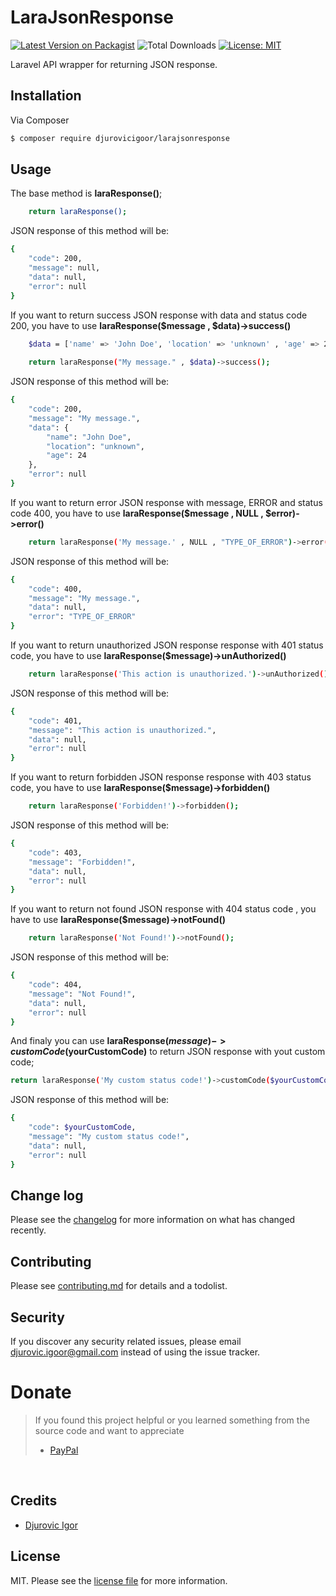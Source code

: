 # LaraJsonResponse

[![Latest Version on Packagist](https://img.shields.io/packagist/v/djurovicigoor/larajsonresponse.svg?style=for-the-badge)](https://packagist.org/packages/djurovicigoor/larajsonresponse)
![Total Downloads](https://img.shields.io/packagist/dt/djurovicigoor/larajsonresponse.svg?style=for-the-badge)
[![License: MIT](https://img.shields.io/badge/License-MIT-yellow.svg?style=for-the-badge)](https://opensource.org/licenses/MIT)

Laravel API wrapper for returning JSON response.

## Installation

Via Composer

``` bash
$ composer require djurovicigoor/larajsonresponse
```

## Usage

The base method is **laraResponse()**;
``` bash
    return laraResponse();
```
JSON response of this method will be:
``` bash
{
    "code": 200,
    "message": null,
    "data": null,
    "error": null
}
```
If you want to return success JSON response with data and status code 200, you have to use **laraResponse($message , $data)->success()**
``` bash
    $data = ['name' => 'John Doe', 'location' => 'unknown' , 'age' => 24];
	
    return laraResponse("My message." , $data)->success();
```
JSON response of this method will be:
``` bash
{
    "code": 200,
    "message": "My message.",
    "data": {
        "name": "John Doe",
        "location": "unknown",
        "age": 24
    },
    "error": null
}
```
If you want to return error JSON response with message, ERROR and status code 400, you have to use **laraResponse($message , NULL , $error)->error()**
``` bash
    return laraResponse('My message.' , NULL , "TYPE_OF_ERROR")->error();
```
JSON response of this method will be:
``` bash
{
    "code": 400,
    "message": "My message.",
    "data": null,
    "error": "TYPE_OF_ERROR"
}
```
If you want to return unauthorized JSON response response with 401 status code, you have to use **laraResponse($message)->unAuthorized()**
``` bash
    return laraResponse('This action is unauthorized.')->unAuthorized();
```
JSON response of this method will be:
``` bash
{
    "code": 401,
    "message": "This action is unauthorized.",
    "data": null,
    "error": null
}
```
If you want to return forbidden JSON response response with 403 status code, you have to use **laraResponse($message)->forbidden()**
``` bash
    return laraResponse('Forbidden!')->forbidden();
```
JSON response of this method will be:
``` bash
{
    "code": 403,
    "message": "Forbidden!",
    "data": null,
    "error": null
}
```
If you want to return not found JSON response with 404 status code , you have to use **laraResponse($message)->notFound()**
``` bash
    return laraResponse('Not Found!')->notFound();
```
JSON response of this method will be:
``` bash
{
    "code": 404,
    "message": "Not Found!",
    "data": null,
    "error": null
}
```
And finaly you can use **laraResponse($message)->customCode($yourCustomCode)** to return JSON response with yout custom code;
``` bash
return laraResponse('My custom status code!')->customCode($yourCustomCode);
```
JSON response of this method will be:
``` bash
{
    "code": $yourCustomCode,
    "message": "My custom status code!",
    "data": null,
    "error": null
}
```

## Change log

Please see the [changelog](changelog.md) for more information on what has changed recently.

## Contributing

Please see [contributing.md](contributing.md) for details and a todolist.

## Security

If you discover any security related issues, please email djurovic.igoor@gmail.com instead of using the issue tracker.

# Donate

> If you found this project helpful or you learned something from the source code and want to appreciate
>
> - [PayPal](https://paypal.me/djurovicigoor?locale.x=en_US)
<br>

## Credits

- [Djurovic Igor][link-author]

## License

MIT. Please see the [license file](license.md) for more information.

[ico-version]: https://img.shields.io/packagist/v/djurovicigoor/larajsonresponse.svg?style=flat-square
[ico-downloads]: https://img.shields.io/packagist/dt/djurovicigoor/larajsonresponse.svg?style=flat-square
[ico-travis]: https://img.shields.io/travis/djurovicigoor/larajsonresponse/master.svg?style=flat-square
[ico-styleci]: https://styleci.io/repos/12345678/shield

[link-packagist]: https://packagist.org/packages/djurovicigoor/larajsonresponse
[link-downloads]: https://packagist.org/packages/djurovicigoor/larajsonresponse
[link-travis]: https://travis-ci.org/djurovicigoor/larajsonresponse
[link-styleci]: https://styleci.io/repos/12345678
[link-author]: https://github.com/djurovicigoor
[link-contributors]: ../../contributors]
